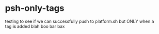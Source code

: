 # psh-only-tags

testing to see if we can successfully push to platform.sh but ONLY when a tag is added
blah
boo
bar
bax
